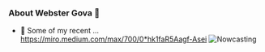 ### About Webster Gova 👋

<!--
**wgova/wgova** is a ✨ _special_ ✨ repository because its `README.md` (this file) appears on your GitHub profile.

Here are some ideas to get you started:

- 🌱 I’m currently learning ...
- 👯 I’m looking to collaborate on ...
- 🤔 I’m looking for help with ...
- 💬 Ask me about ...
- 📫 How to reach me: ...
- 😄 Pronouns: ...
- ⚡ Fun fact: ...
-->
- 🔭 Some of my recent ... https://miro.medium.com/max/700/0*hk1faR5Aagf-Asei
![Nowcasting](https://medium.com/@webster_gova/nowcasting-beyond-covid-19-visualisations-cf687882f313)



